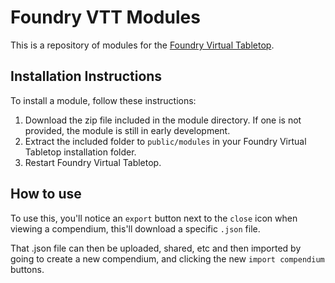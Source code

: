 # Foundry VTT Modules

This is a repository of modules for the [Foundry Virtual Tabletop](https://www.patreon.com/foundryvtt/posts).

## Installation Instructions

To install a module, follow these instructions:

1. Download the zip file included in the module directory. If one is not provided, the module is still in early development.
2. Extract the included folder to `public/modules` in your Foundry Virtual Tabletop installation folder.
3. Restart Foundry Virtual Tabletop. 

## How to use

To use this, you'll notice an `export` button next to the `close` icon when viewing a compendium, this'll download a specific `.json` file.

That .json file can then be uploaded, shared, etc and then imported by going to create a new compendium, and clicking the new `import compendium` buttons.
